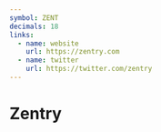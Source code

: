 ```yaml
---
symbol: ZENT
decimals: 18
links:
  - name: website
    url: https://zentry.com
  - name: twitter
    url: https://twitter.com/zentry
---
```


# Zentry
